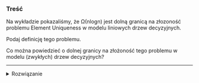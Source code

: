 ### Treść
Na wykładzie pokazaliśmy, że Ω(nlogn) jest dolną granicą na złozoność problemu Element Uniqueness w modelu liniowych drzew decyzyjnych.

Podaj definicję tego problemu.

Co można powiedzieć o dolnej granicy na złożoność tego problemu w modelu (zwykłych) drzew decyzyjnych?

------
<details><summary>Rozwiązanie</summary>
Problem Uniqueness
    
Dane: Liczby rzeczywiste x1, x2, ..., xn
<p>
    
